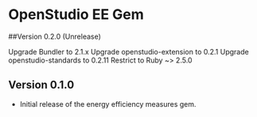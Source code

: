 # OpenStudio EE Gem

##Version 0.2.0 (Unrelease)

Upgrade Bundler to 2.1.x
Upgrade openstudio-extension to 0.2.1
Upgrade openstudio-standards to 0.2.11
Restrict to Ruby ~> 2.5.0

## Version 0.1.0

* Initial release of the energy efficiency measures gem.
